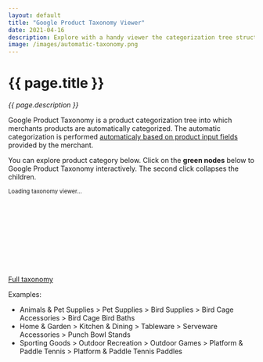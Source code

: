 ```yaml
---
layout: default
title: "Google Product Taxonomy Viewer"
date: 2021-04-16
description: Explore with a handy viewer the categorization tree structure.
image: /images/automatic-taxonomy.png
---
```


# {{ page.title }}

<i>{{ page.description }}</i>


Google Product Taxonomy is a product categorization tree into which merchants products are automatically categorized.
The automatic categorization is performed [automaticaly based on product input fields](https://support.google.com/merchants/answer/6324436?hl=en) provided by the merchant.

You can explore product category below.
Click on the __green nodes__ below to Google Product Taxonomy interactively. The second click collapses the children.

<script src="/js/d3.v6.min.js" type="text/javascript"></script>
<script src="/js/google-shopping-taxonomy.js" type="text/javascript"></script>

<small id="d3noScript">
    Loading taxonomy viewer...
</small>
<svg id="d3view" style="width: 90%; height: auto; overflow: auto;"></svg>


[Full taxonomy](http://google.com/basepages/producttype/taxonomy.en-US.txt)

Examples:
- Animals & Pet Supplies > Pet Supplies > Bird Supplies > Bird Cage Accessories > Bird Cage Bird Baths
- Home & Garden > Kitchen & Dining > Tableware > Serveware Accessories > Punch Bowl Stands
- Sporting Goods > Outdoor Recreation > Outdoor Games > Platform & Paddle Tennis > Platform & Paddle Tennis Paddles

